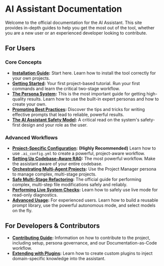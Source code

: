 # AI Assistant Documentation

Welcome to the official documentation for the AI Assistant. This site provides in-depth guides to help you get the most out of the tool, whether you are a new user or an experienced developer looking to contribute.

## For Users

### Core Concepts
-   **[Installation Guide](./installation.md):** Start here. Learn how to install the tool correctly for your own projects.
-   **[Getting Started](./getting_started.md):** Your first project-based tutorial. Run your first commands and learn the critical two-stage workflow.
-   **[The Persona System](./personas.md):** This is the most important guide for getting high-quality results. Learn how to use the built-in expert personas and how to create your own.
-   **[Prompting Best Practices](./prompting_guide.md):** Discover the tips and tricks for writing effective prompts that lead to reliable, powerful results.
-   **[The AI Assistant Safety Model](./safety_model.md):** A critical read on the system's safety-first design and your role as the user.

### Advanced Workflows
-   **[Project-Specific Configuration](./project_configuration.md):** **(Highly Recommended)** Learn how to use `.ai_config.yml` to create a powerful, project-aware workflow.
-   **[Setting Up Codebase-Aware RAG](./rag_workflow.md):** The most powerful workflow. Make the assistant aware of your entire codebase.
-   **[Orchestrating Multi-Agent Projects](./orchestrating_projects.md):** Use the Project Manager persona to manage complex, multi-stage projects.
-   **[Safe Multi-Stage Refactoring](./multi_stage_refactoring.md):** The official guide for performing complex, multi-step file modifications safely and reliably.
-   **[Performing Live System Checks](./live_system_checks.md):** Learn how to safely use live mode for read-only diagnostics.
-   **[Advanced Usage](./advanced_usage.md):** For experienced users. Learn how to build a reusable prompt library, use the powerful autonomous mode, and select models on the fly.

## For Developers & Contributors

-   **[Contributing Guide](./contributing.md):** Information on how to contribute to the project, including setup, persona governance, and our Documentation-as-Code workflow.
-   **[Extending with Plugins](./plugins.md):** Learn how to create custom plugins to inject domain-specific knowledge into the assistant.
